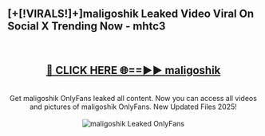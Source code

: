<h2>[+[!VIRALS!]+]maligoshik Leaked Video Viral On Social X Trending Now - mhtc3</h2>
<br>
<div align="center">
<h2><a href="https://libra.edu.pl?maligoshik" rel="nofollow">🔴 CLICK HERE 🌐==►► maligoshik</a></h2>
<br>
Get maligoshik OnlyFans leaked all content. Now you can access all videos and pictures of maligoshik OnlyFans. New Updated Files 2025!
<br>
<br>
<a href="https://libra.edu.pl?maligoshik" rel="nofollow" data-target="animated-image.originalLink"><img src="https://i.ibb.co.com/WyWwxjT/player-gif2.gif" alt="maligoshik Leaked OnlyFans" style="max-width: 100%; display: inline-block;" data-target="animated-image.originalImage"></a>
</div>
<br>